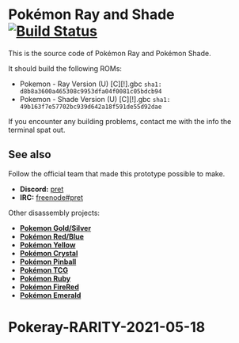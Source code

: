 # Pokémon Ray and Shade [![Build Status][travis-badge]][travis]

This is the source code of Pokémon Ray and Pokémon Shade.

It should build the following ROMs:

- Pokemon - Ray Version (U) [C][!].gbc `sha1: d8b8a3600a465308c9953dfa04f0081c05bdcb94`
- Pokemon - Shade Version (U) [C][!].gbc `sha1: 49b163f7e57702bc939d642a18f591de55d92dae`

If you encounter any building problems, contact me with the info the terminal spat out.


## See also

Follow the official team that made this prototype possible to make.
- **Discord:** [pret][discord]
- **IRC:** [freenode#pret][irc]

Other disassembly projects:

- [**Pokemon Gold/Silver**][pokegold]
- [**Pokémon Red/Blue**][pokered]
- [**Pokémon Yellow**][pokeyellow]
- [**Pokémon Crystal**][pokecrystal]
- [**Pokémon Pinball**][pokepinball]
- [**Pokémon TCG**][poketcg]
- [**Pokémon Ruby**][pokeruby]
- [**Pokémon FireRed**][pokefirered]
- [**Pokémon Emerald**][pokeemerald]

[pokegold]: https://github.com/pret/pokegold
[pokered]: https://github.com/pret/pokered
[pokeyellow]: https://github.com/pret/pokeyellow
[pokecrystal]: https://github.com/pret/pokecrystal
[pokepinball]: https://github.com/pret/pokepinball
[poketcg]: https://github.com/pret/poketcg
[pokeruby]: https://github.com/pret/pokeruby
[pokefirered]: https://github.com/pret/pokefirered
[pokeemerald]: https://github.com/pret/pokeemerald
[discord]: https://discord.gg/d5dubZ3
[irc]: https://kiwiirc.com/client/irc.freenode.net/?#pret
[travis]: https://travis-ci.org/pret/pokegold
[travis-badge]: https://travis-ci.org/pret/pokegold.svg?branch=master
# Pokeray-RARITY-2021-05-18
